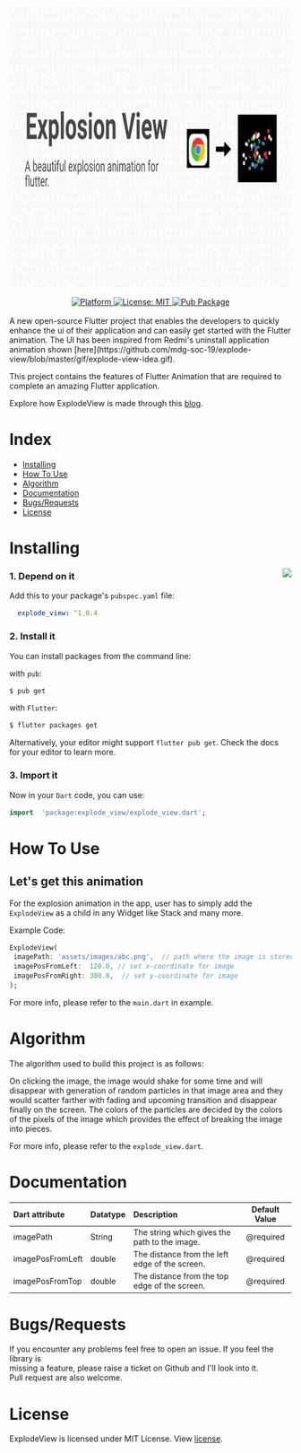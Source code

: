 
<p align="center"> <img src="https://github.com/mdg-soc-19/explode-view/blob/master/gif/cover.png?raw=true" height = "500px"/></p>  
  
<div align="center">  
<a href="https://flutter.io">  
    <img src="https://img.shields.io/badge/Platform-Flutter-yellow.svg"  
      alt="Platform" />  
  </a>  
  <a href="https://opensource.org/licenses/MIT">  
    <img src="https://img.shields.io/badge/License-MIT-red.svg"  
      alt="License: MIT" />  
  </a>  
  <a href="https://pub.dev/packages/explode_view">  
    <img src="https://img.shields.io/pub/v/explode_view.svg"  
      alt="Pub Package" />  
  </a>  
  </div>  
<br/>  
A new open-source Flutter project that enables the developers to quickly enhance the ui of their application and can easily get started with the Flutter animation. The UI has been inspired from Redmi's uninstall application animation shown [here](https://github.com/mdg-soc-19/explode-view/blob/master/gif/explode-view-idea.gif).  
  
This project contains the features of Flutter Animation that are required to complete an amazing Flutter application.  
  
Explore how ExplodeView is made through this [blog](https://medium.com/mobile-development-group/flutter-explosion-animation-for-image-3dd5e2863427).  
  
# Index  
* [Installing](#installing)  
* [How To Use](#how-to-use)  
* [Algorithm](#algorithm)  
* [Documentation](#documentation)  
* [Bugs/Requests](#bugsrequests)  
* [License](#license)  
  
  
# Installing  
  
<img src="https://github.com/mdg-soc-19/explode-view/blob/master/gif/explode-view.gif?raw=true" height = "400px" align = "right"/>  
  
### 1. Depend on it  
Add this to your package's `pubspec.yaml` file:  
  
```yaml dependencies:   
  explode_view: ^1.0.4
```  
  
### 2. Install it  
  
You can install packages from the command line:  
  
with `pub`:  
  
```css  
$ pub get  
```  
  
with `Flutter`:  
  
```css  
$ flutter packages get  
```  
  
Alternatively, your editor might support  `flutter pub get`. Check the docs for your editor to learn more.  
  
### 3. Import it  
  
Now in your `Dart` code, you can use:   
  
```dart 
import  'package:explode_view/explode_view.dart';  
```  
  
# How To Use  
  
## Let's get this animation  
For the explosion animation in the app, user has to simply add the `ExplodeView` as a child in any Widget like Stack and many more.  
  
Example Code:   
```dart 
ExplodeView(  
 imagePath: 'assets/images/abc.png',  // path where the image is stored 
 imagePosFromLeft: 	120.0, // set x-coordinate for image 
 imagePosFromRight: 300.0,  // set y-coordinate for image 
);
 ```  
For more info, please refer to the `main.dart` in example.  
  
  
# Algorithm 
The algorithm used to build this project is as follows:  
  
On clicking the image, the image would shake for some time and will disappear with generation of random particles in that image area and they would scatter farther with fading and upcoming transition and disappear finally on the screen. The colors of the particles are decided by the colors of the pixels of the image which provides the effect of breaking the image into pieces.  
  
For more info, please refer to the `explode_view.dart`.  
  
  
# Documentation  
  
| Dart attribute                        | Datatype                    | Description                                                  |     Default Value     |  
| :------------------------------------ | :-------------------------- | :----------------------------------------------------------- | :-------------------: |  
| imagePath                                 | String                  | The string which gives the path to the image.                    |       @required       |  
| imagePosFromLeft                             | double             | The distance from the left edge of the screen. |       @required       |  
| imagePosFromTop                                | double                      | The distance from the top edge of the screen. |         @required         |  
  
# Bugs/Requests  
  
If you encounter any problems feel free to open an issue. If you feel the library is  
missing a feature, please raise a ticket on Github and I'll look into it.  
Pull request are also welcome.  
  
# License  
ExplodeView is licensed under MIT License. View [license](https://github.com/mdg-soc-19/explode-view/blob/master/explode_view/LICENSE).
